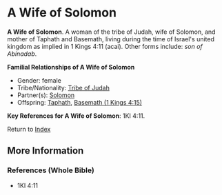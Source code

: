 # A Wife of Solomon
**A Wife of Solomon**. 
A woman of the tribe of Judah, wife of Solomon, and mother of Taphath and Basemath, living during the time of Israel's united kingdom as implied in 1 Kings 4:11 (acai). 
Other forms include: 
*son of Abinadab*. 




**Familial Relationships of A Wife of Solomon**


* Gender: female
* Tribe/Nationality: [Tribe of Judah](../../../groups/md/acai/Judah.md)
* Partner(s): [Solomon](Solomon.md)
* Offspring: [Taphath](Taphath.md), [Basemath (1 Kings 4:15)](Basemath.2.md)




**Key References for A Wife of Solomon**: 
1KI 4:11. 






Return to [Index](00-Index.md)

## More Information

### References (Whole Bible)

* 1KI 4:11




